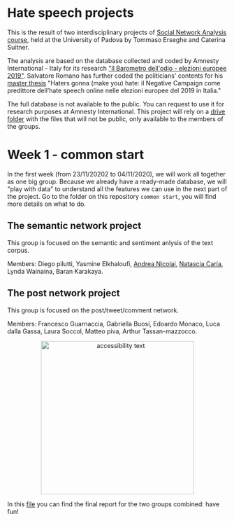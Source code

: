 # Hate speech projects

This is the result of two interdisciplinary projects of [Social Network Analysis course](https://elearning.unipd.it/scienzeumane/course/view.php?id=9257), held at the University of Padova by Tommaso Erseghe and Caterina Suitner.

The analysis are based on the database collected and coded by Amnesty International - Italy for its research ["Il Barometro dell'odio - elezioni europee 2019"](https://www.amnesty.it/cosa-facciamo/elezioni-europee/). Salvatore Romano has further coded the politicians' contents for his [master thesis](https://github.com/SalvatoreRomano1/thesis) "Haters gonna (make you) hate: il Negative Campaign come predittore dell’hate speech online nelle elezioni europee del 2019 in Italia."

The full database is not available to the public. You can request to use it for research purposes at Amnesty International.
This project will rely on a [drive folder](https://drive.google.com/drive/folders/1zwXprmJgb6MEf1bFNjTDd_gHFF-fVIRE?usp=sharing) with the files that will not be public, only available to the members of the groups. 


# Week 1 - common start
In the first week (from 23/11/20202 to 04/11/2020), we will work all together as one big group.
Because we already have a ready-made database, we will "play with data" to understand all the features we can use in the next part of the project.
Go to the folder on this repository ```common start```, you will find more details on what to do. 



## The semantic network project

This group is focused on the semantic and sentiment anlysis of the text corpus.

Members: 
Diego pilutti, Yasmine Elkhaloufi, [Andrea Nicolai](https://github.com/andrybicio/net2020), [Natascia Caria](https://github.com/Nat-aho/net2020), Lynda Wainaina, Baran Karakaya.

## The post network project 

This group is focused on the post/tweet/comment network.

Members: 
Francesco Guarnaccia, Gabriella Buosi, Edoardo Monaco, Luca dalla Gassa, Laura Soccol, Matteo piva, Arthur Tassan-mazzocco.


<p align="center">
    <img src="https://sites.les.univr.it/cybercrime/wp-content/uploads/2017/08/hate-speech.jpg" width="350" alt="accessibility text">
</p>


In this [file](https://github.com/SalvatoreRomano1/net2020/blob/main/NetworkScience_HateSpeechGroups_report.pdf) you can find the final report for the two groups combined: have fun!
